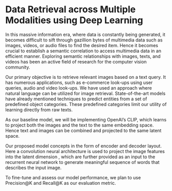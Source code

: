 # Data Retrieval across Multiple Modalities using Deep Learning


In this massive information era, where data is constantly being generated, it becomes difficult to sift through gazillion bytes of
multimedia data such as images, videos, or audio files to find the desired item. Hence it becomes crucial to establish a semantic
correlation to access multimedia data in an efficient manner. Exploring semantic relationships with images, texts, and videos has
been an active field of research for the computer vision community.

Our primary objective is to retrieve relevant images based on a text query. It has numerous applications, such as e-commerce
look-ups using user queries, audio and video look-ups. We have used an approach where natural language can be utilized for
image retrieval. State-of-the-art models have already mentioned techniques to predict entities from a set of predefined object
categories. These predefined categories limit our utility of learning directly from raw texts.

As our baseline model, we will be implementing OpenAI’s CLIP, which learns to project both the images and the text to the
same embedding space. Hence text and images can be combined and projected to the same latent space.

Our proposed model concepts in the form of encoder and decoder layout. Here a convolution neural architecture is used to
project the image features into the latent dimension , which are further provided as an input to the recurrent neural network to
generate meaningful sequence of words that describes the input image.

To fine-tune and assess our model performance, we plan to use Precision@K and Recall@K as our evaluation metric.
